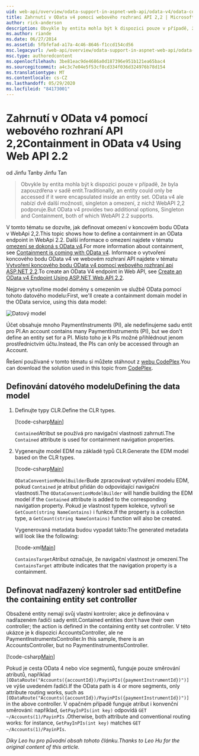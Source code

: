 ```yaml
---
uid: web-api/overview/odata-support-in-aspnet-web-api/odata-v4/odata-containment-in-web-api-22
title: Zahrnutí v OData v4 pomocí webového rozhraní API 2,2 | Microsoft Docs
author: rick-anderson
description: Obvykle by entita mohla být k dispozici pouze v případě, že byla zapouzdřena v sadě entit. OData v4 ale nabízí dvě další možnosti, singleton a Con...
ms.author: riande
ms.date: 06/27/2014
ms.assetid: 5fbfefad-a17a-4c46-8646-f1ccd154cd56
msc.legacyurl: /web-api/overview/odata-support-in-aspnet-web-api/odata-v4/odata-containment-in-web-api-22
msc.type: authoredcontent
ms.openlocfilehash: 3be81eac9de4686a0d187396e951b121ea65bac4
ms.sourcegitcommit: a4c3c7e04e5f53cf8cd334f036d324976b78d154
ms.translationtype: MT
ms.contentlocale: cs-CZ
ms.lasthandoff: 05/29/2020
ms.locfileid: "84173001"
---
```

# <a name="containment-in-odata-v4-using-web-api-22"></a><span data-ttu-id="9ff15-104">Zahrnutí v OData v4 pomocí webového rozhraní API 2,2</span><span class="sxs-lookup"><span data-stu-id="9ff15-104">Containment in OData v4 Using Web API 2.2</span></span>

<span data-ttu-id="9ff15-105">od Jinfu Tan</span><span class="sxs-lookup"><span data-stu-id="9ff15-105">by Jinfu Tan</span></span>

> <span data-ttu-id="9ff15-106">Obvykle by entita mohla být k dispozici pouze v případě, že byla zapouzdřena v sadě entit.</span><span class="sxs-lookup"><span data-stu-id="9ff15-106">Traditionally, an entity could only be accessed if it were encapsulated inside an entity set.</span></span> <span data-ttu-id="9ff15-107">OData v4 ale nabízí dvě další možnosti, singleton a omezení, z nichž WebAPI 2,2 podporuje.</span><span class="sxs-lookup"><span data-stu-id="9ff15-107">But OData v4 provides two additional options, Singleton and Containment, both of which WebAPI 2.2 supports.</span></span>

<span data-ttu-id="9ff15-108">V tomto tématu se dozvíte, jak definovat omezení v koncovém bodu OData v WebApi 2,2.</span><span class="sxs-lookup"><span data-stu-id="9ff15-108">This topic shows how to define a containment in an OData endpoint in WebApi 2.2.</span></span> <span data-ttu-id="9ff15-109">Další informace o omezení najdete v tématu [omezení se dokoná s OData v4](https://devblogs.microsoft.com/odata/tutorial-sample-containment-is-coming-with-odata-v4/).</span><span class="sxs-lookup"><span data-stu-id="9ff15-109">For more information about containment, see [Containment is coming with OData v4](https://devblogs.microsoft.com/odata/tutorial-sample-containment-is-coming-with-odata-v4/).</span></span> <span data-ttu-id="9ff15-110">Informace o vytvoření koncového bodu OData v4 ve webovém rozhraní API najdete v tématu [Vytvoření koncového bodu OData v4 pomocí webového rozhraní api ASP.NET 2,2](create-an-odata-v4-endpoint.md).</span><span class="sxs-lookup"><span data-stu-id="9ff15-110">To create an OData V4 endpoint in Web API, see [Create an OData v4 Endpoint Using ASP.NET Web API 2.2](create-an-odata-v4-endpoint.md).</span></span>

<span data-ttu-id="9ff15-111">Nejprve vytvoříme model domény s omezením ve službě OData pomocí tohoto datového modelu:</span><span class="sxs-lookup"><span data-stu-id="9ff15-111">First, we'll create a containment domain model in the OData service, using this data model:</span></span>

![Datový model](odata-containment-in-web-api-22/_static/image1.png)

<span data-ttu-id="9ff15-113">Účet obsahuje mnoho PaymentInstruments (PI), ale nedefinujeme sadu entit pro PI.</span><span class="sxs-lookup"><span data-stu-id="9ff15-113">An account contains many PaymentInstruments (PI), but we don't define an entity set for a PI.</span></span> <span data-ttu-id="9ff15-114">Místo toho je k PIs možné přihlédnout jenom prostřednictvím účtu.</span><span class="sxs-lookup"><span data-stu-id="9ff15-114">Instead, the PIs can only be accessed through an Account.</span></span>

<span data-ttu-id="9ff15-115">Řešení používané v tomto tématu si můžete stáhnout z [webu CodePlex](https://aspnet.codeplex.com/SourceControl/latest#Samples/WebApi/OData/v4/ODataContainmentSample/).</span><span class="sxs-lookup"><span data-stu-id="9ff15-115">You can download the solution used in this topic from [CodePlex](https://aspnet.codeplex.com/SourceControl/latest#Samples/WebApi/OData/v4/ODataContainmentSample/).</span></span>

## <a name="defining-the-data-model"></a><span data-ttu-id="9ff15-116">Definování datového modelu</span><span class="sxs-lookup"><span data-stu-id="9ff15-116">Defining the data model</span></span>

1. <span data-ttu-id="9ff15-117">Definujte typy CLR.</span><span class="sxs-lookup"><span data-stu-id="9ff15-117">Define the CLR types.</span></span>

    [!code-csharp[Main](odata-containment-in-web-api-22/samples/sample1.cs)]

    <span data-ttu-id="9ff15-118">`Contained`Atribut se používá pro navigační vlastnosti zahrnutí.</span><span class="sxs-lookup"><span data-stu-id="9ff15-118">The `Contained` attribute is used for containment navigation properties.</span></span>
2. <span data-ttu-id="9ff15-119">Vygenerujte model EDM na základě typů CLR.</span><span class="sxs-lookup"><span data-stu-id="9ff15-119">Generate the EDM model based on the CLR types.</span></span>

    [!code-csharp[Main](odata-containment-in-web-api-22/samples/sample2.cs)]

    <span data-ttu-id="9ff15-120">`ODataConventionModelBuilder`Bude zpracovávat vytváření modelu EDM, pokud `Contained` je atribut přidán do odpovídající navigační vlastnosti.</span><span class="sxs-lookup"><span data-stu-id="9ff15-120">The `ODataConventionModelBuilder` will handle building the EDM model if the `Contained` attribute is added to the corresponding navigation property.</span></span> <span data-ttu-id="9ff15-121">Pokud je vlastnost typem kolekce, vytvoří se `GetCount(string NameContains)` i funkce.</span><span class="sxs-lookup"><span data-stu-id="9ff15-121">If the property is a collection type, a `GetCount(string NameContains)` function will also be created.</span></span>

    <span data-ttu-id="9ff15-122">Vygenerovaná metadata budou vypadat takto:</span><span class="sxs-lookup"><span data-stu-id="9ff15-122">The generated metadata will look like the following:</span></span>

    [!code-xml[Main](odata-containment-in-web-api-22/samples/sample3.xml?highlight=10)]

    <span data-ttu-id="9ff15-123">`ContainsTarget`Atribut označuje, že navigační vlastnost je omezení.</span><span class="sxs-lookup"><span data-stu-id="9ff15-123">The `ContainsTarget` attribute indicates that the navigation property is a containment.</span></span>

## <a name="define-the-containing-entity-set-controller"></a><span data-ttu-id="9ff15-124">Definovat nadřazený kontroler sad entit</span><span class="sxs-lookup"><span data-stu-id="9ff15-124">Define the containing entity set controller</span></span>

<span data-ttu-id="9ff15-125">Obsažené entity nemají svůj vlastní kontroler; akce je definována v nadřazeném řadiči sady entit.</span><span class="sxs-lookup"><span data-stu-id="9ff15-125">Contained entities don't have their own controller; the action is defined in the containing entity set controller.</span></span> <span data-ttu-id="9ff15-126">V této ukázce je k dispozici AccountsController, ale ne PaymentInstrumentsController.</span><span class="sxs-lookup"><span data-stu-id="9ff15-126">In this sample, there is an AccountsController, but no PaymentInstrumentsController.</span></span>

[!code-csharp[Main](odata-containment-in-web-api-22/samples/sample4.cs)]

<span data-ttu-id="9ff15-127">Pokud je cesta OData 4 nebo více segmentů, funguje pouze směrování atributů, například `[ODataRoute("Accounts({accountId})/PayinPIs({paymentInstrumentId})")]` ve výše uvedeném řadiči.</span><span class="sxs-lookup"><span data-stu-id="9ff15-127">If the OData path is 4 or more segments, only attribute routing works, such as `[ODataRoute("Accounts({accountId})/PayinPIs({paymentInstrumentId})")]` in the above controller.</span></span> <span data-ttu-id="9ff15-128">V opačném případě funguje atribut i konvenční směrování: například, `GetPayInPIs(int key)` odpovídá `GET ~/Accounts(1)/PayinPIs` .</span><span class="sxs-lookup"><span data-stu-id="9ff15-128">Otherwise, both attribute and conventional routing works: for instance, `GetPayInPIs(int key)` matches `GET ~/Accounts(1)/PayinPIs`.</span></span>

<span data-ttu-id="9ff15-129">*Díky Leo hu pro původní obsah tohoto článku.*</span><span class="sxs-lookup"><span data-stu-id="9ff15-129">*Thanks to Leo Hu for the original content of this article.*</span></span>
